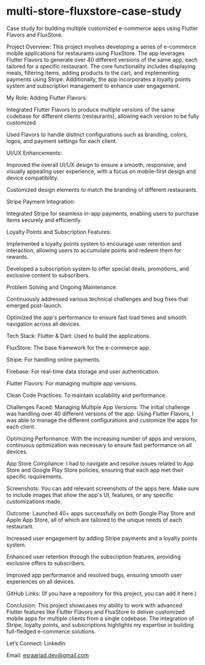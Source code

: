 # multi-store-fluxstore-case-study
Case study for building multiple customized e-commerce apps using Flutter Flavors and FluxStore.

Project Overview:
This project involves developing a series of e-commerce mobile applications for restaurants using FluxStore. The app leverages Flutter Flavors to generate over 40 different versions of the same app, each tailored for a specific restaurant. The core functionality includes displaying meals, filtering items, adding products to the cart, and implementing payments using Stripe. Additionally, the app incorporates a loyalty points system and subscription management to enhance user engagement.

My Role:
Adding Flutter Flavors:

Integrated Flutter Flavors to produce multiple versions of the same codebase for different clients (restaurants), allowing each version to be fully customized.

Used Flavors to handle distinct configurations such as branding, colors, logos, and payment settings for each client.

UI/UX Enhancements:

Improved the overall UI/UX design to ensure a smooth, responsive, and visually appealing user experience, with a focus on mobile-first design and device compatibility.

Customized design elements to match the branding of different restaurants.

Stripe Payment Integration:

Integrated Stripe for seamless in-app payments, enabling users to purchase items securely and efficiently.

Loyalty Points and Subscription Features:

Implemented a loyalty points system to encourage user retention and interaction, allowing users to accumulate points and redeem them for rewards.

Developed a subscription system to offer special deals, promotions, and exclusive content to subscribers.

Problem Solving and Ongoing Maintenance:

Continuously addressed various technical challenges and bug fixes that emerged post-launch.

Optimized the app's performance to ensure fast load times and smooth navigation across all devices.

Tech Stack:
Flutter & Dart: Used to build the applications.

FluxStore: The base framework for the e-commerce app.

Stripe: For handling online payments.

Firebase: For real-time data storage and user authentication.

Flutter Flavors: For managing multiple app versions.

Clean Code Practices: To maintain scalability and performance.

Challenges Faced:
Managing Multiple App Versions: The initial challenge was handling over 40 different versions of the app. Using Flutter Flavors, I was able to manage the different configurations and customize the apps for each client.

Optimizing Performance: With the increasing number of apps and versions, continuous optimization was necessary to ensure fast performance on all devices.

App Store Compliance: I had to navigate and resolve issues related to App Store and Google Play Store policies, ensuring that each app met their specific requirements.

Screenshots:
You can add relevant screenshots of the apps here. Make sure to include images that show the app's UI, features, or any specific customizations made.

Outcome:
Launched 40+ apps successfully on both Google Play Store and Apple App Store, all of which are tailored to the unique needs of each restaurant.

Increased user engagement by adding Stripe payments and a loyalty points system.

Enhanced user retention through the subscription features, providing exclusive offers to subscribers.

Improved app performance and resolved bugs, ensuring smooth user experiences on all devices.

GitHub Links:
(If you have a repository for this project, you can add it here.)

Conclusion:
This project showcases my ability to work with advanced Flutter features like Flutter Flavors and FluxStore to deliver customized mobile apps for multiple clients from a single codebase. The integration of Stripe, loyalty points, and subscriptions highlights my expertise in building full-fledged e-commerce solutions.

Let’s Connect:
LinkedIn

Email: esraariad.dev@gmail.com

